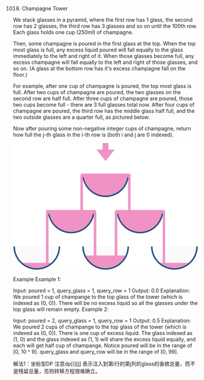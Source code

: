1018. Champagne Tower

We stack glasses in a pyramid, where the first row has 1 glass, the second row has 2 glasses, the third row has 3 glasses and so on until the 100th row. Each glass holds one cup (250ml) of champagne.

Then, some champagne is poured in the first glass at the top. When the top most glass is full, any excess liquid poured will fall equally to the glass immediately to the left and right of it. When those glasses become full, any excess champagne will fall equally to the left and right of those glasses, and so on. (A glass at the bottom row has it's excess champagne fall on the floor.)

For example, after one cup of champagne is poured, the top most glass is full. After two cups of champagne are poured, the two glasses on the second row are half full. After three cups of champagne are poured, those two cups become full - there are 3 full glasses total now. After four cups of champagne are poured, the third row has the middle glass half full, and the two outside glasses are a quarter full, as pictured below.

Now after pouring some non-negative integer cups of champagne, return how full the j-th glass in the i-th row is (both i and j are 0 indexed).

![](tower.png)

Example
Example 1:

Input: poured = 1, query_glass = 1, query_row = 1
Output: 0.0
Explanation: We poured 1 cup of champange to the top glass of the tower (which is indexed as (0, 0)). There will be no excess liquid so all the glasses under the top glass will remain empty.
Example 2:

Input: poured = 2, query_glass = 1, query_row = 1
Output: 0.5
Explanation: We poured 2 cups of champange to the top glass of the tower (which is indexed as (0, 0)). There is one cup of excess liquid. The glass indexed as (1, 0) and the glass indexed as (1, 1) will share the excess liquid equally, and each will get half cup of champange.
Notice
poured will be in the range of [0, 10 ^ 9].
query_glass and query_row will be in the range of [0, 99].

解法1：坐标型DP
注意dp[i][j] 表示注入到第i行的第j列的glass的香槟总量，而不是残留总量，否则转移方程很难确立。